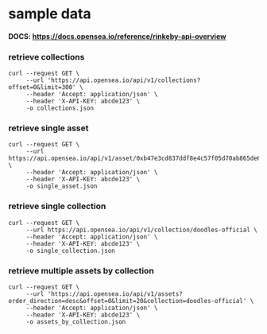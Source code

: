 # sample data
#### DOCS: https://docs.opensea.io/reference/rinkeby-api-overview

### retrieve collections
```
curl --request GET \
     --url 'https://api.opensea.io/api/v1/collections?offset=0&limit=300' \
     --header 'Accept: application/json' \
     --header 'X-API-KEY: abcde123' \
     -o collections.json
```

### retrieve single asset
```
curl --request GET \
     --url https://api.opensea.io/api/v1/asset/0xb47e3cd837ddf8e4c57f05d70ab865de6e193bbb/1/ \
     --header 'Accept: application/json' \
     --header 'X-API-KEY: abcde123' \
     -o single_asset.json
```

### retrieve single collection
```
curl --request GET \
     --url https://api.opensea.io/api/v1/collection/doodles-official \
     --header 'Accept: application/json' \
     --header 'X-API-KEY: abcde123' \
     -o single_collection.json
```

### retrieve multiple assets by collection
```
curl --request GET \
     --url 'https://api.opensea.io/api/v1/assets?order_direction=desc&offset=0&limit=20&collection=doodles-official' \
     --header 'Accept: application/json' \
     --header 'X-API-KEY: abcde123' \
     -o assets_by_collection.json
```
